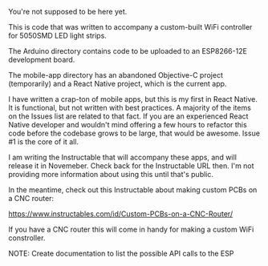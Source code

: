 You're not supposed to be here yet.

This is code that was written to accompany a custom-built WiFi controller for 5050SMD LED light strips. 

The Arduino directory contains code to be uploaded to an ESP8266-12E development board.

The mobile-app directory has an abandoned Objective-C project (temporarily) and a React Native project, which is the current app.

I have written a crap-ton of mobile apps, but this is my first in React Native. It is functional, but not written with best practices. A majority of the items on the Issues list are related to that fact. If you are an experienced React Native developer and wouldn't mind offering a few hours to refactor this code before the codebase grows to be large, that would be awesome. Issue #1 is the core of it all.

I am writing the Instructable that will accompany these apps, and will release it in Novemeber. Check back for the Instructable URL then. I'm not providing more information about using this until that's public.

In the meantime, check out this Instructable about making custom PCBs on a CNC router:

https://www.instructables.com/id/Custom-PCBs-on-a-CNC-Router/

If you have a CNC router this will come in handy for making a custom WiFi constroller.

NOTE: Create documentation to list the possible API calls to the ESP
